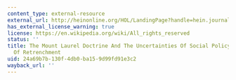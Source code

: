 ```yaml
---
content_type: external-resource
external_url: http://heinonline.org/HOL/LandingPage?handle=hein.journals/rutlr63&div=32&id=&page=
has_external_license_warning: true
license: https://en.wikipedia.org/wiki/All_rights_reserved
status: ''
title: The Mount Laurel Doctrine And The Uncertainties Of Social Policy In A Time
  Of Retrenchment
uid: 24a69b7b-130f-4db0-ba15-9d99fd91e3c2
wayback_url: ''
---
```

